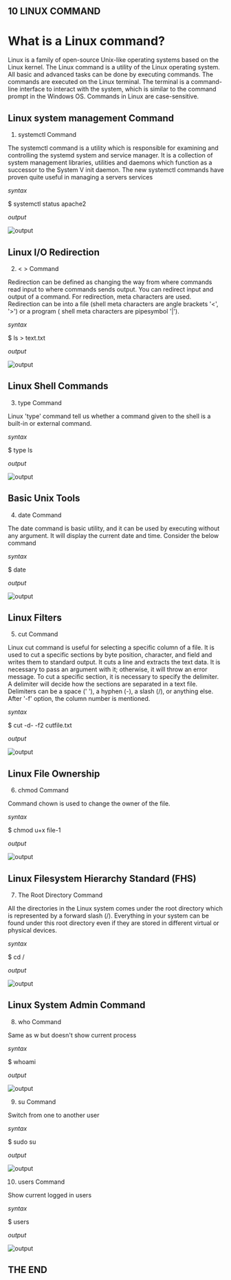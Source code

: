 ## **10 LINUX COMMAND**

# What is a Linux command?

Linux is a family of open-source Unix-like operating systems based on the Linux kernel. The Linux command is a utility of the Linux operating system. All basic and advanced tasks can be done by executing commands. The commands are executed on the Linux terminal. The terminal is a command-line interface to interact with the system, which is similar to the command prompt in the Windows OS. Commands in Linux are case-sensitive.

## Linux system management Command

1. systemctl Command

The systemctl command is a utility which is responsible for examining and controlling the systemd system and service manager. It is a collection of system management libraries, utilities and daemons which function as a successor to the System V init daemon. The new systemctl commands have proven quite useful in managing a servers services

_syntax_

$ systemctl status apache2

_output_

![output](./images/apache.png)

## Linux I/O Redirection

2. < > Command

Redirection can be defined as changing the way from where commands read input to where commands sends output. You can redirect input and output of a command.
For redirection, meta characters are used. Redirection can be into a file (shell meta characters are angle brackets '<', '>') or a program ( shell meta characters are pipesymbol '|').

_syntax_

$ ls > text.txt

_output_

![output](./images/redirect.png)

## Linux Shell Commands

3. type Command

Linux 'type' command tell us whether a command given to the shell is a built-in or external command.

_syntax_

$ type ls

_output_

![output](./images/type.png)

## Basic Unix Tools

4. date Command

The date command is basic utility, and it can be used by executing without any argument. It will display the current date and time. Consider the below command

_syntax_

$ date

_output_

![output](./images/date.png)

## Linux Filters

5. cut Command

Linux cut command is useful for selecting a specific column of a file. It is used to cut a specific sections by byte position, character, and field and writes them to standard output. It cuts a line and extracts the text data. It is necessary to pass an argument with it; otherwise, it will throw an error message. To cut a specific section, it is necessary to specify the delimiter. A delimiter will decide how the sections are separated in a text file. Delimiters can be a space (' '), a hyphen (-), a slash (/), or anything else. After '-f' option, the column number is mentioned.

_syntax_

$ cut -d- -f2 cutfile.txt

_output_

![output](./images/cut.png)

## Linux File Ownership

6. chmod Command

Command chown is used to change the owner of the file.

_syntax_

$ chmod u+x file-1

_output_

![output](./images/chmod.png)

## Linux Filesystem Hierarchy Standard (FHS)

7. The Root Directory Command

All the directories in the Linux system comes under the root directory which is represented by a forward slash (/). Everything in your system can be found under this root directory even if they are stored in different virtual or physical devices.

_syntax_

$ cd /

_output_

![output](./images/root.png)

## Linux System Admin Command

8. who Command

Same as w but doesn't show current process

_syntax_

$ whoami

_output_

![output](./images/who.png)

9. su Command

Switch from one to another user

_syntax_

$ sudo su

_output_

![output](./images/su.png)

10. users Command

Show current logged in users

_syntax_

$ users

_output_

![output](./images/users.png)

## THE END
